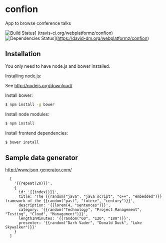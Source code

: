 # confion
App to browse conference talks

![Build Status](https://travis-ci.org/webplatformz/confion.svg?branch=master)] (travis-ci.org/webplatformz/confion)
![Dependencies Status](https://david-dm.org/webplatformz/confion.png)](https://david-dm.org/webplatformz/confion)

## Installation
You only need to have node.js and bower installed. 

Installing node.js: 

See http://nodejs.org/download/


Install bower: 
```sh
$ npm install -g bower
```
Install node modules:
```sh
$ npm install
```

Install frontend dependencies: 
```sh
$ bower install
```


## Sample data generator
http://www.json-generator.com/

            
      [
        '{{repeat(20)}}',
        {
          id: '{{index()}}',
          title: 'The {{random("java", "java script", "c++", "embedded")}} framework of the {{random("past", "futere", "century")}}',
          description: '{{lorem(4, "sentences")}}',
          category: '{{random("Technology", "Project Management", "Testing", "Cloud", "Management")}}',
          lengthInMinutes: '{{random("60", "120", "180")}}',
          presenter: '{{random("Darh Vader", "Donald Duck", "Luke Skywalker")}}'
        }
      ]
